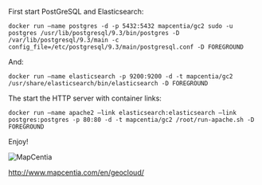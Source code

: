 First start PostGreSQL and Elasticsearch:

```docker run –name postgres -d -p 5432:5432 mapcentia/gc2 sudo -u postgres /usr/lib/postgresql/9.3/bin/postgres -D /var/lib/postgresql/9.3/main -c config_file=/etc/postgresql/9.3/main/postgresql.conf -D FOREGROUND```

And:

```docker run –name elasticsearch -p 9200:9200 -d -t mapcentia/gc2 /usr/share/elasticsearch/bin/elasticsearch -D FOREGROUND```

The start the HTTP server with container links:

```docker run –name apache2 –link elasticsearch:elasticsearch –link postgres:postgres -p 80:80 -d -t mapcentia/gc2 /root/run-apache.sh -D FOREGROUND```

Enjoy!

![MapCentia](http://www.mapcentia.com/images/__od/863/mapcentialogo.png)

http://www.mapcentia.com/en/geocloud/
